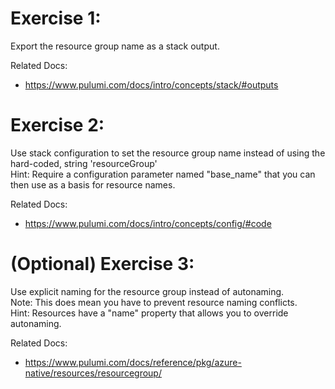 # Exercise 1: 
Export the resource group name as a stack output.  

Related Docs: 
- https://www.pulumi.com/docs/intro/concepts/stack/#outputs

# Exercise 2: 
Use stack configuration to set the resource group name instead of using the hard-coded, string 'resourceGroup'  
Hint: Require a configuration parameter named "base_name" that you can then use as a basis for resource names.  

Related Docs:
- https://www.pulumi.com/docs/intro/concepts/config/#code

# (Optional) Exercise 3: 
Use explicit naming for the resource group instead of autonaming.  
Note: This does mean you have to prevent resource naming conflicts.  
Hint: Resources have a "name" property that allows you to override autonaming.  

Related Docs:
- https://www.pulumi.com/docs/reference/pkg/azure-native/resources/resourcegroup/